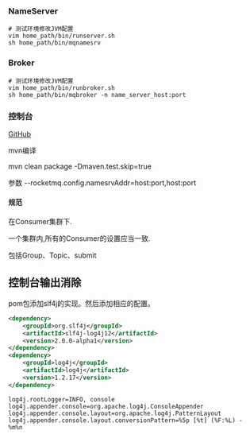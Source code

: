 ### NameServer

```shell
# 测试环境修改JVM配置
vim home_path/bin/runserver.sh
sh home_path/bin/mqnamesrv
```

### Broker

```shell
# 测试环境修改JVM配置
vim home_path/bin/runbroker.sh
sh home_path/bin/mqbroker -n name_server_host:port
```



### 控制台

[ GitHub](https://github.com/apache/rocketmq-externals)

mvn编译

mvn clean package -Dmaven.test.skip=true

参数 --rocketmq.config.namesrvAddr=host:port,host:port

#### 规范

在Consumer集群下.

一个集群内,所有的Consumer的设置应当一致.

包括Group、Topic、submit

## 控制台输出消除

pom包添加slf4j的实现。然后添加相应的配置。

```xml
<dependency>
	<groupId>org.slf4j</groupId>
	<artifactId>slf4j-log4j12</artifactId>
	<version>2.0.0-alpha1</version>
</dependency>
<dependency>
	<groupId>log4j</groupId>
	<artifactId>log4j</artifactId>
	<version>1.2.17</version>
</dependency>
```

```properties
log4j.rootLogger=INFO, console
log4j.appender.console=org.apache.log4j.ConsoleAppender
log4j.appender.console.layout=org.apache.log4j.PatternLayout
log4j.appender.console.layout.conversionPattern=%5p [%t] (%F:%L) - %m%n
```



